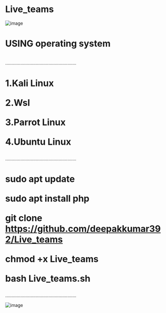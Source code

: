 # Live_teams

![image](https://github.com/deepakkumar392/Live_teams/assets/64240810/4027b1ff-0a74-43eb-8689-43d13e14760f)


<h1>USING operating system </h1>
<br>........................................................</br>
                                                              
<h1>1.Kali Linux 
  
2.Wsl

3.Parrot Linux 

4.Ubuntu Linux</h1>

........................................................

<h1>
  
sudo apt update
  
sudo apt install php

git clone https://github.com/deepakkumar392/Live_teams

chmod +x Live_teams

bash Live_teams.sh </h1>
                    
........................................................




![image](https://github.com/deepakkumar392/Live_teams/assets/64240810/814a02a7-9556-4d61-b030-bd12c1ad2fcf)
